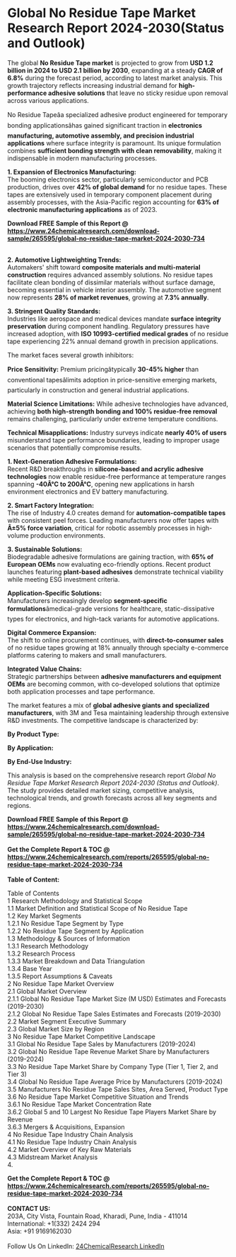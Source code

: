 <h1>Global No Residue Tape Market Research Report 2024-2030(Status and Outlook)</h1><p>The global <strong>No Residue Tape market</strong> is projected to grow from <strong>USD 1.2 billion in 2024 to USD 2.1 billion by 2030</strong>, expanding at a steady <strong>CAGR of 6.8%</strong> during the forecast period, according to latest market analysis. This growth trajectory reflects increasing industrial demand for <strong>high-performance adhesive solutions</strong> that leave no sticky residue upon removal across various applications.</p><p>No Residue Tapeâa specialized adhesive product engineered for temporary bonding applicationsâhas gained significant traction in <strong>electronics manufacturing, automotive assembly, and precision industrial applications</strong> where surface integrity is paramount. Its unique formulation combines <strong>sufficient bonding strength with clean removability</strong>, making it indispensable in modern manufacturing processes.</p><p><strong>1. Expansion of Electronics Manufacturing:</strong><br>
The booming electronics sector, particularly semiconductor and PCB production, drives over <strong>42% of global demand</strong> for no residue tapes. These tapes are extensively used in temporary component placement during assembly processes, with the Asia-Pacific region accounting for <strong>63% of electronic manufacturing applications</strong> as of 2023.</p><div><b>Download FREE Sample of this Report @ 
            <a href="https://www.24chemicalresearch.com/download-sample/265595/global-no-residue-tape-market-2024-2030-734">
            https://www.24chemicalresearch.com/download-sample/265595/global-no-residue-tape-market-2024-2030-734</a></b></div><br><p><strong>2. Automotive Lightweighting Trends:</strong><br>
Automakers' shift toward <strong>composite materials and multi-material construction</strong> requires advanced assembly solutions. No residue tapes facilitate clean bonding of dissimilar materials without surface damage, becoming essential in vehicle interior assembly. The automotive segment now represents <strong>28% of market revenues</strong>, growing at <strong>7.3% annually</strong>.</p><p><strong>3. Stringent Quality Standards:</strong><br>
Industries like aerospace and medical devices mandate <strong>surface integrity preservation</strong> during component handling. Regulatory pressures have increased adoption, with <strong>ISO 10993-certified medical grades</strong> of no residue tape experiencing 22% annual demand growth in precision applications.</p><p>The market faces several growth inhibitors:</p><p><strong>Price Sensitivity:</strong> Premium pricingâtypically <strong>30-45% higher</strong> than conventional tapesâlimits adoption in price-sensitive emerging markets, particularly in construction and general industrial applications.</p><p><strong>Material Science Limitations:</strong> While adhesive technologies have advanced, achieving <strong>both high-strength bonding and 100% residue-free removal</strong> remains challenging, particularly under extreme temperature conditions.</p><p><strong>Technical Misapplications:</strong> Industry surveys indicate <strong>nearly 40% of users</strong> misunderstand tape performance boundaries, leading to improper usage scenarios that potentially compromise results.</p><p><strong>1. Next-Generation Adhesive Formulations:</strong><br>
Recent R&amp;D breakthroughs in <strong>silicone-based and acrylic adhesive technologies</strong> now enable residue-free performance at temperature ranges spanning <strong>-40Â°C to 200Â°C</strong>, opening new applications in harsh environment electronics and EV battery manufacturing.</p><p><strong>2. Smart Factory Integration:</strong><br>
The rise of Industry 4.0 creates demand for <strong>automation-compatible tapes</strong> with consistent peel forces. Leading manufacturers now offer tapes with <strong>Â±5% force variation</strong>, critical for robotic assembly processes in high-volume production environments.</p><p><strong>3. Sustainable Solutions:</strong><br>
Biodegradable adhesive formulations are gaining traction, with <strong>65% of European OEMs</strong> now evaluating eco-friendly options. Recent product launches featuring <strong>plant-based adhesives</strong> demonstrate technical viability while meeting ESG investment criteria.</p><p><strong>Application-Specific Solutions:</strong><br>
    Manufacturers increasingly develop <strong>segment-specific formulations</strong>âmedical-grade versions for healthcare, static-dissipative types for electronics, and high-tack variants for automotive applications.</p><p><strong>Digital Commerce Expansion:</strong><br>
    The shift to online procurement continues, with <strong>direct-to-consumer sales</strong> of no residue tapes growing at 18% annually through specialty e-commerce platforms catering to makers and small manufacturers.</p><p><strong>Integrated Value Chains:</strong><br>
    Strategic partnerships between <strong>adhesive manufacturers and equipment OEMs</strong> are becoming common, with co-developed solutions that optimize both application processes and tape performance.</p><p>The market features a mix of <strong>global adhesive giants and specialized manufacturers</strong>, with 3M and Tesa maintaining leadership through extensive R&amp;D investments. The competitive landscape is characterized by:</p><p><strong>By Product Type:</strong></p><p><strong>By Application:</strong></p><p><strong>By End-Use Industry:</strong></p><p>This analysis is based on the comprehensive research report <em>Global No Residue Tape Market Research Report 2024-2030 (Status and Outlook)</em>. The study provides detailed market sizing, competitive analysis, technological trends, and growth forecasts across all key segments and regions.</p><div><b>Download FREE Sample of this Report @ 
            <a href="https://www.24chemicalresearch.com/download-sample/265595/global-no-residue-tape-market-2024-2030-734">
            https://www.24chemicalresearch.com/download-sample/265595/global-no-residue-tape-market-2024-2030-734</a></b></div><br><div><b>Get the Complete Report & TOC @ 
            <a href="https://www.24chemicalresearch.com/reports/265595/global-no-residue-tape-market-2024-2030-734">
            https://www.24chemicalresearch.com/reports/265595/global-no-residue-tape-market-2024-2030-734</a></b></div><br>
            <b>Table of Content:</b><p>Table of Contents<br />
1 Research Methodology and Statistical Scope<br />
1.1 Market Definition and Statistical Scope of No Residue Tape<br />
1.2 Key Market Segments<br />
1.2.1 No Residue Tape Segment by Type<br />
1.2.2 No Residue Tape Segment by Application<br />
1.3 Methodology & Sources of Information<br />
1.3.1 Research Methodology<br />
1.3.2 Research Process<br />
1.3.3 Market Breakdown and Data Triangulation<br />
1.3.4 Base Year<br />
1.3.5 Report Assumptions & Caveats<br />
2 No Residue Tape Market Overview<br />
2.1 Global Market Overview<br />
2.1.1 Global No Residue Tape Market Size (M USD) Estimates and Forecasts (2019-2030)<br />
2.1.2 Global No Residue Tape Sales Estimates and Forecasts (2019-2030)<br />
2.2 Market Segment Executive Summary<br />
2.3 Global Market Size by Region<br />
3 No Residue Tape Market Competitive Landscape<br />
3.1 Global No Residue Tape Sales by Manufacturers (2019-2024)<br />
3.2 Global No Residue Tape Revenue Market Share by Manufacturers (2019-2024)<br />
3.3 No Residue Tape Market Share by Company Type (Tier 1, Tier 2, and Tier 3)<br />
3.4 Global No Residue Tape Average Price by Manufacturers (2019-2024)<br />
3.5 Manufacturers No Residue Tape Sales Sites, Area Served, Product Type<br />
3.6 No Residue Tape Market Competitive Situation and Trends<br />
3.6.1 No Residue Tape Market Concentration Rate<br />
3.6.2 Global 5 and 10 Largest No Residue Tape Players Market Share by Revenue<br />
3.6.3 Mergers & Acquisitions, Expansion<br />
4 No Residue Tape Industry Chain Analysis<br />
4.1 No Residue Tape Industry Chain Analysis<br />
4.2 Market Overview of Key Raw Materials<br />
4.3 Midstream Market Analysis<br />
4.</p><div><b>Get the Complete Report & TOC @ 
            <a href="https://www.24chemicalresearch.com/reports/265595/global-no-residue-tape-market-2024-2030-734">
            https://www.24chemicalresearch.com/reports/265595/global-no-residue-tape-market-2024-2030-734</a></b></div><br><b>CONTACT US:</b><br>
            203A, City Vista, Fountain Road, Kharadi, Pune, India - 411014<br>
            International: +1(332) 2424 294<br>
            Asia: +91 9169162030 <br><br>
            Follow Us On LinkedIn: <a href="https://www.linkedin.com/company/24chemicalresearch/">24ChemicalResearch LinkedIn</a>